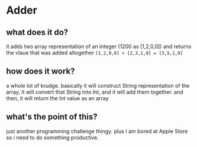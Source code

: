 # Adder
## what does it do?
it adds two array representation of an integer (1200 as [1,2,0,0]) and returns the vlaue that was added altogether 
`[1,2,0,0] + [2,3,1,9] = [3,5,1,9]`

## how does it work?
a whole lot of krudge. basically it will construct String representation of the array, it will convert that String into Int, and it will add them together. and then, it will return the Int value as an array 

## what's the point of this?
just another programming challenge thingy. plus I am bored at Apple Store so i need to do something productive. 
